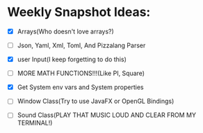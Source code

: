 # Weekly Snapshot Ideas:
- [x] Arrays(Who doesn't love arrays?)
- [ ] Json, Yaml, Xml, Toml, And Pizzalang Parser
- [x] user Input(I keep forgetting to do this)
- [ ] MORE MATH FUNCTIONS!!!(Like PI, Square)
- [x] Get System env vars and System properties
- [ ] Window Class(Try to use JavaFX or OpenGL Bindings)
- [ ] Sound Class(PLAY THAT MUSIC LOUD AND CLEAR FROM MY TERMINAL!)


